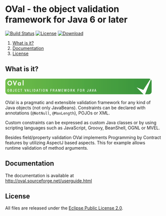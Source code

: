 # OVal - the object validation framework for Java 6 or later

[![Build Status](https://travis-ci.org/sebthom/oval.svg?branch=master)](https://travis-ci.org/sebthom/oval)
[![License](https://img.shields.io/badge/License-Eclipse%20Public%20License%202.0-blue.svg)](LICENSE.txt)
[![Download](https://api.bintray.com/packages/sebthom/maven/oval/images/download.svg)](https://bintray.com/sebthom/maven/oval/_latestVersion)

[comment]: # (https://img.shields.io/github/license/sebthom/oval.svg?label=License)

1. [What is it?](#what-is-it)
1. [Documentation](#docs)
1. [License](#license)


## <a name="what-is-it"></a>What is it?

![logo](src/site/resources/images/oval-banner.png)

OVal is a pragmatic and extensible validation framework for any kind of Java objects (not only JavaBeans). 
Constraints can be declared with annotations (`@NotNull`, `@MaxLength`), POJOs or XML. 

Custom constraints can be expressed as custom Java classes or by using scripting languages such as JavaScript, Groovy,
BeanShell, OGNL or MVEL. 

Besides field/property validation OVal implements Programming by Contract features by utilizing AspectJ based aspects. 
This for example allows runtime validation of method arguments.


## Documentation

The documentation is available at http://oval.sourceforge.net/userguide.html


## <a name="license"></a>License

All files are released under the [Eclipse Public License 2.0](LICENSE.txt).
